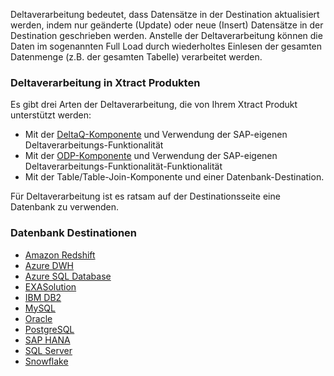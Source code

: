 Deltaverarbeitung bedeutet, dass Datensätze in der Destination aktualisiert werden, indem nur geänderte (Update) oder neue (Insert) Datensätze in der Destination geschrieben werden. 
Anstelle der Deltaverarbeitung können die Daten im sogenannten Full Load durch wiederholtes Einlesen der gesamten Datenmenge (z.B. der gesamten Tabelle) verarbeitet werden.


### Deltaverarbeitung in Xtract Produkten
Es gibt drei Arten der Deltaverarbeitung, die von Ihrem Xtract Produkt unterstützt werden:
- Mit der [DeltaQ-Komponente](../datasource-deltaq/eine-deltaq-quelle-definieren) und Verwendung der SAP-eigenen Deltaverarbeitungs-Funktionalität 
- Mit der [ODP-Komponente](../odp/odp-functions-ov#update-mode) und Verwendung der SAP-eigenen Deltaverarbeitungs-Funktionalität-Funktionalität
- Mit der Table/Table-Join-Komponente und einer Datenbank-Destination.

Für Deltaverarbeitung ist es ratsam auf der Destinationsseite eine Datenbank zu verwenden.


### Datenbank Destinationen
- [Amazon Redshift](../xu-destinationen/redshift/daten-mergen) 
- [Azure DWH](../xu-destinationen/azure_dwh/daten-mergen) 
- [Azure SQL Database](../xu-destinationen/microsoft-sql-server/daten-mergen) 
- [EXASolution](../xu-destinationen/exasol/daten-mergen) 
- [IBM DB2](../xu-destinationen/ibm-db2/daten-mergen) 
- [MySQL](../xu-destinationen/mysql/daten-mergen) 
- [Oracle](../xu-destinationen/oracle/daten-mergen) 
- [PostgreSQL](../xu-destinationen/postgreSQL/daten-mergen)
- [SAP HANA](../xu-destinationen/hana/daten-mergen) 
- [SQL Server](../xu-destinationen/microsoft-sql-server/daten-mergen) 
- [Snowflake](../xu-destinationen/snowflake/daten-mergen)




